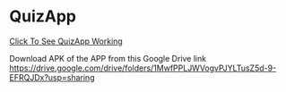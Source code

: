 # QuizApp

[Click To See QuizApp Working](https://user-images.githubusercontent.com/38467102/54335447-f9920300-464e-11e9-9f44-cb41dea35805.gif)

Download APK of the APP from this Google Drive link
https://drive.google.com/drive/folders/1MwfPPLJWVogvPJYLTusZ5d-9-EFRQJDx?usp=sharing
